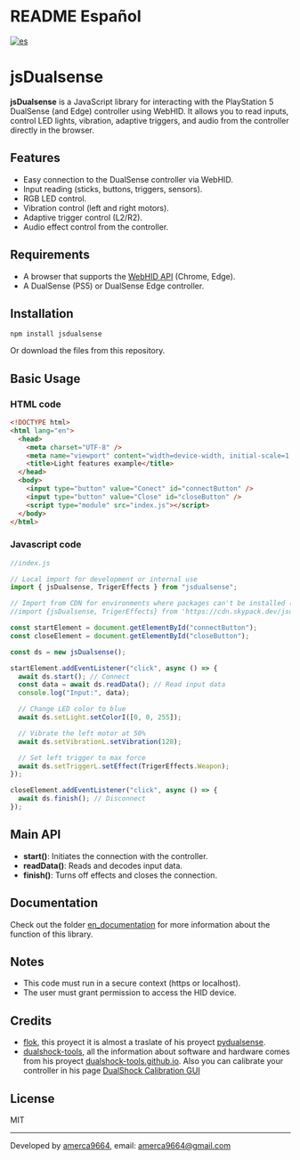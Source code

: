 # README Español

[![es](https://img.shields.io/badge/lang-es-yellow.svg)](https://github.com/amerca9664/jsDualsense/blob/main/README.es.md)

# jsDualsense

**jsDualsense** is a JavaScript library for interacting with the PlayStation 5 DualSense (and Edge) controller using WebHID. It allows you to read inputs, control LED lights, vibration, adaptive triggers, and audio from the controller directly in the browser.

## Features

- Easy connection to the DualSense controller via WebHID.
- Input reading (sticks, buttons, triggers, sensors).
- RGB LED control.
- Vibration control (left and right motors).
- Adaptive trigger control (L2/R2).
- Audio effect control from the controller.

## Requirements

- A browser that supports the [WebHID API](https://developer.mozilla.org/en-US/docs/Web/API/WebHID_API) (Chrome, Edge).
- A DualSense (PS5) or DualSense Edge controller.

## Installation

```
npm install jsdualsense
```

Or download the files from this repository.

## Basic Usage

### HTML code

```html
<!DOCTYPE html>
<html lang="en">
  <head>
    <meta charset="UTF-8" />
    <meta name="viewport" content="width=device-width, initial-scale=1.0" />
    <title>Light features example</title>
  </head>
  <body>
    <input type="button" value="Conect" id="connectButton" />
    <input type="button" value="Close" id="closeButton" />
    <script type="module" src="index.js"></script>
  </body>
</html>
```

### Javascript code

```javascript
//index.js

// Local import for development or internal use
import { jsDualsense, TrigerEffects } from "jsdualsense";

// Import from CDN for environments where packages can't be installed (e.g., directly in browsers)
//import {jsDualsense, TrigerEffects} from 'https://cdn.skypack.dev/jsdualsense';

const startElement = document.getElementById("connectButton");
const closeElement = document.getElementById("closeButton");

const ds = new jsDualsense();

startElement.addEventListener("click", async () => {
  await ds.start(); // Connect
  const data = await ds.readData(); // Read input data
  console.log("Input:", data);

  // Change LED color to blue
  await ds.setLight.setColorI([0, 0, 255]);

  // Vibrate the left motor at 50%
  await ds.setVibrationL.setVibration(128);

  // Set left trigger to max force
  await ds.setTriggerL.setEffect(TrigerEffects.Weapon);
});

closeElement.addEventListener("click", async () => {
  await ds.finish(); // Disconnect
});
```

## Main API

- **start()**: Initiates the connection with the controller.
- **readData()**: Reads and decodes input data.
- **finish()**: Turns off effects and closes the connection.

## Documentation

Check out the folder [en_documentation](https://github.com/amerca9664/jsDualsense/tree/main/es_documentation) for more information about the function of this library.

## Notes

- This code must run in a secure context (https or localhost).
- The user must grant permission to access the HID device.

## Credits

- [flok](https://github.com/flok), this proyect it is almost a traslate of his proyect [pydualsense](https://github.com/flok/pydualsense).
- [dualshock-tools](https://github.com/dualshock-tools), all the information about software and hardware comes from his proyect [dualshock-tools.github.io](https://github.com/dualshock-tools/dualshock-tools.github.io). Also you can calibrate your controller in his page [DualShock Calibration GUI](https://dualshock-tools.github.io/)

## License

MIT

---

Developed by [amerca9664](https://github.com/amerca9664), email: amerca9664@gmail.com
